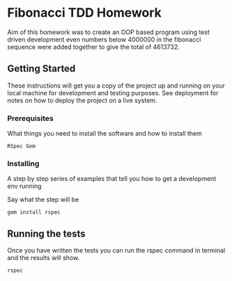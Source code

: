 # Fibonacci TDD Homework

Aim of this homework was to create an OOP based program using test driven development even numbers below 4000000 in the fibonacci sequence were added together to give the total of 4613732.

## Getting Started

These instructions will get you a copy of the project up and running on your local machine for development and testing purposes. See deployment for notes on how to deploy the project on a live system.

### Prerequisites

What things you need to install the software and how to install them

```
RSpec Gem
```

### Installing

A step by step series of examples that tell you how to get a development env running

Say what the step will be

```
gem install rspec
```

## Running the tests

Once you have written the tests you can run the rspec command in terminal and the results will show.

```
rspec
```

